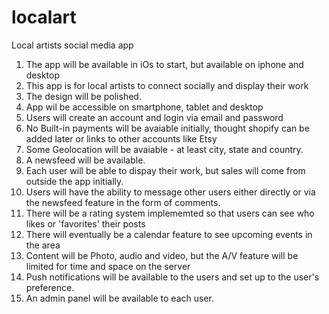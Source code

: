 # localart
Local artists social media app

1.  The app will be available in iOs to start, but available on iphone and desktop
2.  This app is for local artists to connect socially and display their work
3.  The design will be polished.
4.  App wil be accessible on smartphone, tablet and desktop
5.  Users will create an account and login via email and password
6.  No Built-in payments will be avaiable initially, thought shopify can be added later or links to other accounts like Etsy
7.  Some Geolocation will be avaiable - at least city, state and country.
8.  A newsfeed will be available.
9.  Each user will be able to dispay their work, but sales will come from outside the app initially.
10. Users will have the ability to message other users either directly or via the newsfeed feature in the form of comments.
11. There will be a rating system implememted so that users can see who likes or 'favorites' their posts
12. There will eventually be a calendar feature to see upcoming events in the area
13. Content will be Photo, audio and video, but the A/V feature will be limited for time and space on the server
14. Push notifications will be available to the users and set up to the user's preference.
15. An admin panel will be available to each user.
